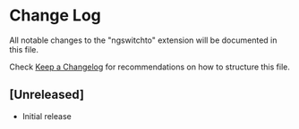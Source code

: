 # Change Log

All notable changes to the "ngswitchto" extension will be documented in this file.

Check [Keep a Changelog](http://keepachangelog.com/) for recommendations on how to structure this file.

## [Unreleased]

- Initial release